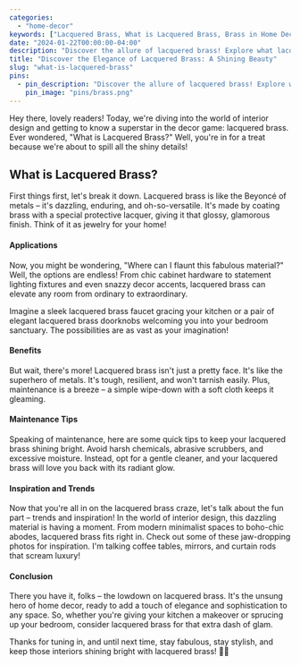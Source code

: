 ```yaml
---
categories:
  - "home-decor"
keywords: ["Lacquered Brass, What is Lacquered Brass, Brass in Home Decor, Lacquered Brass Applications, Brass Maintenance, Interior Design Trends, Brass Hardware, Decorative Accents, Shiny Metal Finish, Brass Cleaning Tips, Home Makeover Ideas, Brass Inspiration, Interior Design Elegance, Metal Decor Trends, Glamorous Home Accessories"]
date: "2024-01-22T00:00:00-04:00"
description: "Discover the allure of lacquered brass! Explore what lacquered brass is, its applications in home decor, easy maintenance tips, and get inspired by the latest trends. Elevate your interior design with the timeless elegance of lacquered brass."
title: "Discover the Elegance of Lacquered Brass: A Shining Beauty"
slug: "what-is-lacquered-brass"
pins:
  - pin_description: "Discover the allure of lacquered brass! Explore what lacquered brass is, its applications in home decor, easy maintenance tips, and get inspired by the latest trends. Elevate your interior design with the timeless elegance of lacquered brass."
    pin_image: "pins/brass.png"
---
```



Hey there, lovely readers! Today, we're diving into the world of interior design and getting to know a superstar in the decor game: lacquered brass. Ever wondered, "What is Lacquered Brass?" Well, you're in for a treat because we're about to spill all the shiny details!

## What is Lacquered Brass?

First things first, let's break it down. Lacquered brass is like the Beyoncé of metals – it's dazzling, enduring, and oh-so-versatile. It's made by coating brass with a special protective lacquer, giving it that glossy, glamorous finish. Think of it as jewelry for your home!

#### Applications

Now, you might be wondering, "Where can I flaunt this fabulous material?" Well, the options are endless! From chic cabinet hardware to statement lighting fixtures and even snazzy decor accents, lacquered brass can elevate any room from ordinary to extraordinary.

Imagine a sleek lacquered brass faucet gracing your kitchen or a pair of elegant lacquered brass doorknobs welcoming you into your bedroom sanctuary. The possibilities are as vast as your imagination!

####  Benefits

But wait, there's more! Lacquered brass isn't just a pretty face. It's like the superhero of metals. It's tough, resilient, and won't tarnish easily. Plus, maintenance is a breeze – a simple wipe-down with a soft cloth keeps it gleaming.

####  Maintenance Tips

Speaking of maintenance, here are some quick tips to keep your lacquered brass shining bright. Avoid harsh chemicals, abrasive scrubbers, and excessive moisture. Instead, opt for a gentle cleaner, and your lacquered brass will love you back with its radiant glow.

####  Inspiration and Trends

Now that you're all in on the lacquered brass craze, let's talk about the fun part – trends and inspiration! In the world of interior design, this dazzling material is having a moment. From modern minimalist spaces to boho-chic abodes, lacquered brass fits right in. Check out some of these jaw-dropping photos for inspiration. I'm talking coffee tables, mirrors, and curtain rods that scream luxury!

####  Conclusion

There you have it, folks – the lowdown on lacquered brass. It's the unsung hero of home decor, ready to add a touch of elegance and sophistication to any space. So, whether you're giving your kitchen a makeover or sprucing up your bedroom, consider lacquered brass for that extra dash of glam.

Thanks for tuning in, and until next time, stay fabulous, stay stylish, and keep those interiors shining bright with lacquered brass! 💫✨
